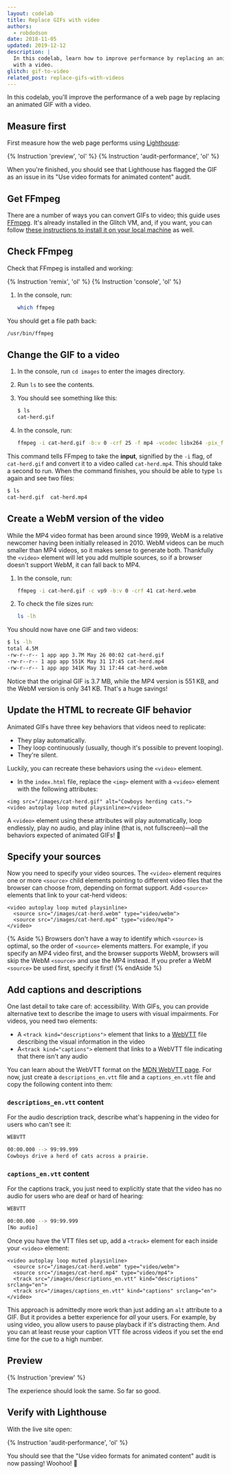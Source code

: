 ```yaml
---
layout: codelab
title: Replace GIFs with video
authors:
  - robdodson
date: 2018-11-05
updated: 2019-12-12
description: |
  In this codelab, learn how to improve performance by replacing an animated GIF
  with a video.
glitch: gif-to-video
related_post: replace-gifs-with-videos
---
```


In this codelab, you'll improve the performance of a web page
by replacing an animated GIF with a video.

## Measure first

First measure how the web page performs using
[Lighthouse](https://developers.google.com/web/tools/lighthouse):

{% Instruction 'preview', 'ol' %}
{% Instruction 'audit-performance', 'ol' %}

When you're finished, you should see that Lighthouse has flagged the GIF as an
issue in its "Use video formats for animated content" audit.

## Get FFmpeg

There are a number of ways you can convert GIFs to video; this guide uses
[FFmpeg](https://www.ffmpeg.org/). It's already installed in the Glitch VM,
and, if you want, you can follow [these instructions to install it on your
local
machine](https://developers.google.com/web/fundamentals/performance/optimizing-content-efficiency/replace-animated-gifs-with-video/#converting_animated_gifs_to_video)
as well.

## Check FFmpeg

Check that FFmpeg is installed and working:

{% Instruction 'remix', 'ol' %}
{% Instruction 'console', 'ol' %}
1. In the console, run:

    ```bash
    which ffmpeg
    ```

You should get a file path back:

```bash
/usr/bin/ffmpeg
```

## Change the GIF to a video

1. In the console, run `cd images` to enter the images directory.
1. Run `ls` to see the contents.
1. You should see something like this:

    ```bash
    $ ls
    cat-herd.gif
    ```

1. In the console, run:

    ```bash
    ffmpeg -i cat-herd.gif -b:v 0 -crf 25 -f mp4 -vcodec libx264 -pix_fmt yuv420p cat-herd.mp4
    ```

This command tells FFmpeg to take the **input**, signified by the `-i` flag, of
`cat-herd.gif` and convert it to a video called `cat-herd.mp4`.
This should take a second to run.
When the command finishes,
you should be able to type `ls` again and see two files:

```bash
$ ls
cat-herd.gif  cat-herd.mp4
```

## Create a WebM version of the video

While the MP4 video format has been around since 1999,
WebM is a relative newcomer having been initially released in 2010.
WebM videos can be much smaller than MP4 videos,
so it makes sense to generate both.
Thankfully the `<video>` element will let you add multiple sources,
so if a browser doesn't support WebM, it can fall back to MP4.

1. In the console, run:

    ```bash
    ffmpeg -i cat-herd.gif -c vp9 -b:v 0 -crf 41 cat-herd.webm
    ```

1. To check the file sizes run:

    ```bash
    ls -lh
    ```

You should now have one GIF and two videos:

```bash
$ ls -lh
total 4.5M
-rw-r--r-- 1 app app 3.7M May 26 00:02 cat-herd.gif
-rw-r--r-- 1 app app 551K May 31 17:45 cat-herd.mp4
-rw-r--r-- 1 app app 341K May 31 17:44 cat-herd.webm
```

Notice that the original GIF is 3.7&nbsp;MB,
while the MP4 version is 551&nbsp;KB,
and the WebM version is only 341&nbsp;KB. That's a huge savings!

## Update the HTML to recreate GIF behavior

Animated GIFs have three key behaviors that videos need to replicate:

- They play automatically.
- They loop continuously (usually, though it's possible to prevent looping).
- They're silent.

Luckily, you can recreate these behaviors using the `<video>` element.

- In the `index.html` file, replace the `<img>` element with a `<video>` element
  with the following attributes:

```html/1/0
<img src="/images/cat-herd.gif" alt="Cowboys herding cats.">
<video autoplay loop muted playsinline></video>
```

A `<video>` element using these attributes will play automatically, loop
endlessly, play no audio, and play inline (that is, not fullscreen)⁠—all the
behaviors expected of animated GIFs! 🎉

## Specify your sources

Now you need to specify your video sources. The `<video>` element requires
one or more `<source>` child elements pointing to different video files that the
browser can choose from, depending on format support.
Add `<source>` elements that link to your cat-herd videos:

```html/1-2
<video autoplay loop muted playsinline>
  <source src="/images/cat-herd.webm" type="video/webm">
  <source src="/images/cat-herd.mp4" type="video/mp4">
</video>
```

{% Aside %}
Browsers don't have a way to identify which `<source>` is optimal, so the order
of `<source>` elements matters. For example, if you specify an MP4 video first, and the
browser supports WebM, browsers will skip the WebM `<source>` and use the MP4
instead. If you prefer a WebM `<source>` be used first, specify it first!
{% endAside %}

## Add captions and descriptions
One last detail to take care of: accessibility.
With GIFs, you can provide alternative text
to describe the image to users with visual impairments.
For videos, you need two elements:
- A `<track kind="descriptions">` element that links to a [WebVTT](https://developer.mozilla.org/en-US/docs/Web/API/WebVTT_API)
  file describing the visual information in the video
- A`<track kind="captions">` element that links to a WebVTT file
  indicating that there isn't any audio

You can learn about the WebVTT format on the
[MDN WebVTT page](https://developer.mozilla.org/en-US/docs/Web/API/WebVTT_API).
For now, just create a `descriptions_en.vtt` file and a `captions_en.vtt` file
and copy the following content into them:

### `descriptions_en.vtt` content
For the audio description track,
describe what's happening in the video for users who can't see it:

```bash
WEBVTT

00:00.000 --> 99:99.999
Cowboys drive a herd of cats across a prairie.
```

### `captions_en.vtt` content
For the captions track,
you just need to explicitly state that the video has no audio
for users who are deaf or hard of hearing:

```bash
WEBVTT

00:00.000 --> 99:99.999
[No audio]
```

Once you have the VTT files set up, add a `<track>` element for each
inside your `<video>` element:

```html/3-4
<video autoplay loop muted playsinline>
  <source src="/images/cat-herd.webm" type="video/webm">
  <source src="/images/cat-herd.mp4" type="video/mp4">
  <track src="/images/descriptions_en.vtt" kind="descriptions" srclang="en">
  <track src="/images/captions_en.vtt" kind="captions" srclang="en">
</video>
```

This approach is admittedly more work than just adding an `alt` attribute to a GIF.
But it provides a better experience for _all_ your users.
For example, by using video, you allow users to pause playback
if it's distracting them.
And you can at least reuse your caption VTT file
across videos if you set the end time for the cue to a high number.

## Preview

{% Instruction 'preview' %}

The experience should look the same. So far so good.

## Verify with Lighthouse

With the live site open:

{% Instruction 'audit-performance', 'ol' %}

You should see that the "Use video formats for animated content" audit is now
passing! Woohoo! 💪

